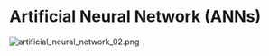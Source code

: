 # Artificial Neural Network (ANNs)

![artificial_neural_network_02.png](/dp4dl/images/2022-03-28-ANNs/Single_Layer_Perceptron_Network_02.png "Figure-1, Single layer perceptron.")
